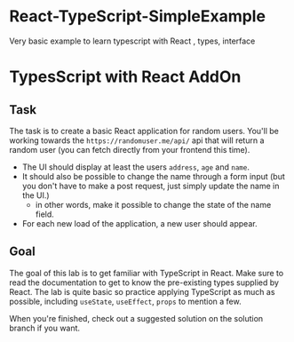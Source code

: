 # React-TypeScript-SimpleExample
Very basic example to learn typescript with React , types, interface


# TypesScript with React AddOn

## Task
The task is to create a basic React application for random users. You'll be working towards the `https://randomuser.me/api/` api that will return a random user (you can fetch directly from your frontend this time).

- The UI should display at least the users `address`, `age` and `name`.
- It should also be possible to change the name through a form input (but you don't have to make a post request, just simply update the name in the UI.)
  - in other words, make it possible to change the state of the name field.
- For each new load of the application, a new user should appear.

## Goal
The goal of this lab is to get familiar with TypeScript in React. Make sure to read the documentation to get to know the pre-existing types supplied by React. The lab is quite basic so practice applying TypeScript as much as possible, including `useState`, `useEffect`, `props` to mention a few.


When you're finished, check out a suggested solution on the solution branch if you want.
